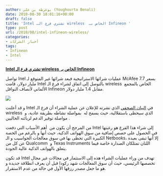 ```yaml
---
author: يوغرطة بن علي (Youghourta Benali)
date: 2010-08-30 18:01:16+00:00
draft: false
title: 'Intel تشتري فرع الـ wireless  الخاص بـ Infineon '
type: post
url: /2010/08/intel-infineon-wireless/
categories:
- أخبار الشركات
tags:
- Infineon
- Intel
---
```


**[Intel تشتري فرع الـ wireless  الخاص بـ Infineon](https://www.it-scoop.com/2010/08/intel-infineon-wireless/)**




تواصل Inel عمليات شرائها الاستراتيجية فبعد شرائها غير المتوقع لـ McAfee بسعر 7.7 مليار دولار، قامت Intel بالتوصل إلى اتفاق لشراء فرع الـ wireless  الخاص بالمجمع الألماني لأنصاف النواقل Infineon مقابل 1.4 مليار دولار.




[![](https://www.it-scoop.com/wp-content/uploads/2010/08/Intel-Infineon.jpg)
](https://www.it-scoop.com/2010/08/intel-infineon-wireless/)





و قد أعلنت Intel في [البيان الصحفي](http://newsroom.intel.com/docs/DOC-1173) الذي نشرته للإعلان عن عملية الشراء أن فرع الـ wireless  الذي سيحظى باستقلالية، حيث يسمح له  بمواصلة نشاطه بطريقة عادية، و مواصلة توفير الدعم لزبائنه الحاليين .

من المرجح أن يكون من  أهم الأسباب التي دفعت Intel إلى شراء هذا الفرع هو رغبتها في الحصول على حصص إضافية من سوق الهواتف الذكية، حيث أنها و بالرغم من الحصة الكبيرة التي تحظى بها في سوق معالجات الحواسيب و الـ Netbooks، إلا أنها تبقى بعيدة عن كل من Qualcomm  و Texas Instruments اللتان تمتلكان الصدارة خاصة فيما يتعلق بالهواتف الذكية عالية الجودة.

قد تكون Intel تهدف من وراء عمليات الشراء هذه إلى الاستثمار في مجالات غير مجال تخصصها الرئيسي، حيث أن سوق المعالجات شهد ركودا قبل أن يعرف انطلاقة جديدة و هو ما جعل مصدر رزقها الأول في حالة من عدم الاستقرار.
